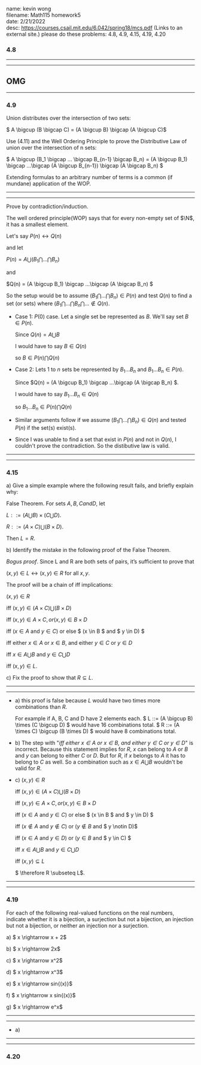 name: kevin wong\
filename: Math115 homework5\
date: 2/21/2022\
desc: https://courses.csail.mit.edu/6.042/spring18/mcs.pdf (Links to an external site.) please do these problems:  4.8, 4.9, 4.15, 4.19, 4.20

### 4.8

---
---
OMG
---
---

### 4.9
Union distributes over the intersection of two sets:

$ A \bigcup (B \bigcap C) = (A \bigcup B) \bigcap (A \bigcup C)$

Use (4.11) and the Well Ordering Principle to prove the Distributive Law of union over the intersection of n sets:

$ A \bigcup (B_1 \bigcap ... \bigcap B_{n-1} \bigcap B_n) = (A \bigcup B_1) \bigcap ...\bigcap (A \bigcup B_{n-1}) \bigcap (A \bigcap B_n) $

Extending formulas to an arbitrary number of terms is a common (if mundane)
application of the WOP.

---
---
Prove by contradiction/induction.

The well ordered principle(WOP) says that for every non-empty set of $\N$, it has a smallest element.

Let's say $P(n) \leftrightarrow Q(n)$

and let

$P(n) = A \bigcup (B_1 \bigcap ... \bigcap B_n)$ 

and 

$Q(n) = (A \bigcup B_1) \bigcap ...\bigcap (A \bigcap B_n) $

So the setup would be to assume $(B_1 \bigcap ... \bigcap B_n) \in P(n)$ and test $Q(n)$ to find a set (or sets) where $(B_1 \bigcap ... \bigcap B_n\bigcap ... \notin Q(n)$.

- Case 1: $P(0)$ case. Let a single set be represented as $B$. We'll say set $B \in P(n)$.
   
   Since $Q(n) = A \bigcup B$ 

   I would have to say $B \in Q(n)$
   
   so $B \in P(n) \bigcap Q(n)$

- Case 2: Lets $1$ to $n$ sets be represented by $B_1...B_n$ and $B_1...B_n \in P(n)$.

   Since $Q(n) = (A \bigcup B_1) \bigcap ...\bigcap (A \bigcap B_n) $.

   I would have to say $B_1...B_n \in Q(n)$

   so $B_1...B_n \in P(n) \bigcap Q(n)$

- Similar arguments follow if we assume $(B_1 \bigcap ... \bigcap B_n) \in Q(n)$ and tested $P(n)$ if the set(s) exist(s).

- Since I was unable to find a set that exist in $P(n)$ and not in $Q(n)$, I couldn't prove the contradiction. So the distibutive law is valid. 
---
---

### 4.15

a) Give a simple example where the following result fails, and briefly explain why:

False Theorem. For sets $A, B, C and D$, let

$L ::= (A \bigcup B) \times (C \bigcup D)$.

$R ::= (A \times C) \bigcup (B \times D)$.

Then $L = R$.

b) Identify the mistake in the following proof of the False Theorem.

*Bogus proof*. Since L and R are both sets of pairs, it’s sufficient to prove that

$(x, y) \in L \leftrightarrow (x,y) \in R$ for all $x,y$.

The proof will be a chain of iff implications: 

$(x,y) \in R$

iff $(x,y) \in (A \times C) \bigcup (B \times D)$

iff $(x,y) \in A \times C, or (x, y) \in B \times D$

iff $(x \in A$ and $y \in C)$ or else $ (x \in B $ and $ y \in D) $

iff either $x \in A$ or $x \in B$, and either $y \in C$ or $y \in D$

iff $x \in A \bigcup B$ and $y \in C \bigcup D$

iff $(x,y) \in L$.

c) Fix the proof to show that $R \subseteq L$.

---
---

- a) this proof is false because $L$ would have two times more combinations than $R$. 

   For example if A, B, C and D have 2 elements each. $ L ::= (A \bigcup B) \times (C \bigcup D) $ would have 16 combinations total. $ R ::= (A \times C) \bigcup (B \times D) $ would have 8 combinations total.

- b) The step with "*iff either $x \in A$ or $x \in B$, and either $y \in C$ or $y \in D$*" is incorrect. Because this statement implies for $R$, $x$ can belong to $A$ or $B$ and $y$ can belong to either $C$ or $D$. But for $R$, if $x$ belongs to $A$ it has to belong to $C$ as well. So a combination such as $x \in A \bigcup B$ wouldn't be valid for $R$.

- c) $(x,y) \in R$

   iff $(x,y) \in (A \times C) \bigcup (B \times D)$

   iff $(x,y) \in A \times C, or (x, y) \in B \times D$

   iff $(x \in A$ and $y \in C)$ or else $ (x \in B $ and $ y \in D) $

   iff $(x \notin A$ and $y \notin C)$ or $(y \notin B$ and $ y \notin D)$

   iff $(x \in A$ and $y \in D)$ or $(y \in B$ and $ y \in C) $

   iff $x \in A \bigcup B$ and $y \in C \bigcup D$

   iff $(x,y) \subseteq L$

   $ \therefore R \subseteq L$.

---
---

### 4.19
For each of the following real-valued functions on the real numbers, indicate whether
it is a bijection, a surjection but not a bijection, an injection but not a bijection, or
neither an injection nor a surjection.

a) $ x \rightarrow x + 2$

b) $ x \rightarrow 2x$

c) $ x \rightarrow x^2$

d) $ x \rightarrow x^3$

e) $ x \rightarrow sin{(x)}$

f) $ x \rightarrow x sin{(x)}$

g) $ x \rightarrow e^x$

---
---
- a) 

---
---


### 4.20
